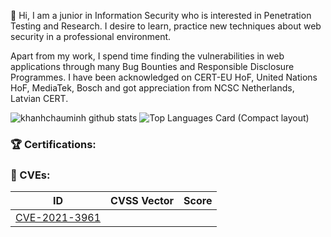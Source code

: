
👋 Hi, I am a junior in Information Security who is interested in Penetration Testing and Research. I desire to learn, practice new techniques about web security in a professional environment.

Apart from my work, I spend time finding the vulnerabilities in web applications through many Bug Bounties and Responsible Disclosure Programmes. I have been acknowledged on CERT-EU HoF, United Nations HoF, MediaTek, Bosch and got appreciation from NCSC Netherlands, Latvian CERT. 

![khanhchauminh github stats](https://github-readme-stats.vercel.app/api?username=khanhchauminh&count_private=true&show_icons=true&include_all_commits=true&theme=dark)
![Top Languages Card (Compact layout)](https://github-readme-stats.vercel.app/api/top-langs/?username=khanhchauminh&layout=compact&theme=dark)


### 🏆 Certifications:


### 🔎 CVEs:
|ID|CVSS Vector|Score|
|---|---|---|
|[CVE-2021-3961](https://nvd.nist.gov/vuln/detail/CVE-2021-3961)||
